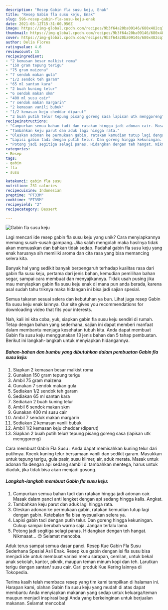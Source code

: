 ```yaml
---
description: "Resep Gabin fla susu keju, Enak"
title: "Resep Gabin fla susu keju, Enak"
slug: 596-resep-gabin-fla-susu-keju-enak
date: 2021-05-12T15:31:00.956Z
image: https://img-global.cpcdn.com/recipes/9b3f64a20ba09146/680x482cq70/gabin-fla-susu-keju-foto-resep-utama.jpg
thumbnail: https://img-global.cpcdn.com/recipes/9b3f64a20ba09146/680x482cq70/gabin-fla-susu-keju-foto-resep-utama.jpg
cover: https://img-global.cpcdn.com/recipes/9b3f64a20ba09146/680x482cq70/gabin-fla-susu-keju-foto-resep-utama.jpg
author: Delia Flores
ratingvalue: 4.6
reviewcount: 15
recipeingredient:
- "2 kemasan besar malkist roma"
- "150 gram tepung terigu"
- "75 gram maizena"
- "7 sendok makan gula"
- "1/2 sendok teh garam"
- "65 ml santan kara"
- "2 buah kuning telur"
- "6 sendok makan skm"
- "400 ml susu cair"
- "7 sendok makan margarin"
- "2 kemasan vanili bubuk"
- "1/2 kemasan keju cheddar diparut"
- "2 buah putih telur tepung pisang goreng sasa lapisan utk menggoreng"
recipeinstructions:
- "Campurkan semua bahan tadi dan ratakan hingga jadi adonan cair. Masak dalam panci anti lengket dengan api sedang hingga kalis. Angkat."
- "Tambahkan keju parut dan aduk lagi hingga rata."
- "Oleskan adonan ke permukaan gabin, ratakan kemudian tutup lagi dengan gabin. Ketebalan fla bisa nyesuaikan selera ya."
- "Lapisi gabin tadi dengan putih telur. Dan goreng hingga kekuningan. Cukup sampai berubah warna saja. Jangan terlalu lama."
- "Potong jadi segitiga selagi panas. Hidangkan dengan teh hangat. Nikmaaat... 😊 Selamat mencoba."
categories:
- Resep
tags:
- gabin
- fla
- susu

katakunci: gabin fla susu 
nutrition: 231 calories
recipecuisine: Indonesian
preptime: "PT33M"
cooktime: "PT35M"
recipeyield: "2"
recipecategory: Dessert

---
```



![Gabin fla susu keju](https://img-global.cpcdn.com/recipes/9b3f64a20ba09146/680x482cq70/gabin-fla-susu-keju-foto-resep-utama.jpg)

Lagi mencari ide resep gabin fla susu keju yang unik? Cara menyiapkannya memang susah-susah gampang. Jika salah mengolah maka hasilnya tidak akan memuaskan dan bahkan tidak sedap. Padahal gabin fla susu keju yang enak harusnya sih memiliki aroma dan cita rasa yang bisa memancing selera kita.

Banyak hal yang sedikit banyak berpengaruh terhadap kualitas rasa dari gabin fla susu keju, pertama dari jenis bahan, kemudian pemilihan bahan segar, sampai cara membuat dan menyajikannya. Tidak usah pusing jika mau menyiapkan gabin fla susu keju enak di mana pun anda berada, karena asal sudah tahu triknya maka hidangan ini bisa jadi sajian spesial.

Semua takaran sesuai selera dan kebutuhan ya bun. Lihat juga resep Gabin fla susu keju enak lainnya. Our site gives you recommendations for downloading video that fits your interests.


Nah, kali ini kita coba, yuk, siapkan gabin fla susu keju sendiri di rumah. Tetap dengan bahan yang sederhana, sajian ini dapat memberi manfaat dalam membantu menjaga kesehatan tubuh kita. Anda dapat membuat Gabin fla susu keju menggunakan 13 jenis bahan dan 5 tahap pembuatan. Berikut ini langkah-langkah untuk menyiapkan hidangannya.

<!--inarticleads1-->

##### Bahan-bahan dan bumbu yang dibutuhkan dalam pembuatan Gabin fla susu keju:

1. Siapkan 2 kemasan besar malkist roma
1. Gunakan 150 gram tepung terigu
1. Ambil 75 gram maizena
1. Gunakan 7 sendok makan gula
1. Sediakan 1/2 sendok teh garam
1. Sediakan 65 ml santan kara
1. Sediakan 2 buah kuning telur
1. Ambil 6 sendok makan skm
1. Gunakan 400 ml susu cair
1. Ambil 7 sendok makan margarin
1. Sediakan 2 kemasan vanili bubuk
1. Ambil 1/2 kemasan keju cheddar (diparut)
1. Siapkan 2 buah putih telur/ tepung pisang goreng sasa (lapisan utk menggoreng)


Cara membuat Gabin Fla Susu : Anda dapat memisahkan kuning telur dari putihnya. Kocok kuning telur bersamaan vanili dan sedikit garam. Masukkan untuk tepung terigu, gula pasir, susu klimer, air, aduk merata. Masak untuk adonan fla dengan api sedang sambil di tambahkan mentega, harus untuk diaduk, jika tidak bisa akan menjadi gosong. 

<!--inarticleads2-->

##### Langkah-langkah membuat Gabin fla susu keju:

1. Campurkan semua bahan tadi dan ratakan hingga jadi adonan cair. Masak dalam panci anti lengket dengan api sedang hingga kalis. Angkat.
1. Tambahkan keju parut dan aduk lagi hingga rata.
1. Oleskan adonan ke permukaan gabin, ratakan kemudian tutup lagi dengan gabin. Ketebalan fla bisa nyesuaikan selera ya.
1. Lapisi gabin tadi dengan putih telur. Dan goreng hingga kekuningan. Cukup sampai berubah warna saja. Jangan terlalu lama.
1. Potong jadi segitiga selagi panas. Hidangkan dengan teh hangat. Nikmaaat... 😊 Selamat mencoba.


Aduk terus sampai semua dasar panci. Resep Kue Gabin Fla Susu Sederhana Spesial Asli Enak. Resep kue gabin dengan isi fla susu bisa menjadi ide untuk membuat variasi menu sarapan, cemilan, untuk bekal anak sekolah, kantor, piknik, maupun teman minum kopi dan teh. Larutkan terigu dengan santan/ susu cair. Cari produk Kue Kering lainnya di Tokopedia. 

Terima kasih telah membaca resep yang tim kami tampilkan di halaman ini. Harapan kami, olahan Gabin fla susu keju yang mudah di atas dapat membantu Anda menyiapkan makanan yang sedap untuk keluarga/teman maupun menjadi inspirasi bagi Anda yang berkeinginan untuk berjualan makanan. Selamat mencoba!
